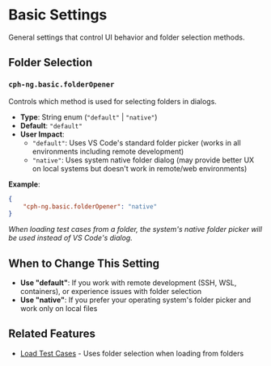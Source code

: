 # Basic Settings

General settings that control UI behavior and folder selection methods.

## Folder Selection

### `cph-ng.basic.folderOpener`

Controls which method is used for selecting folders in dialogs.

- **Type**: String enum (`"default"` | `"native"`)
- **Default**: `"default"`
- **User Impact**:
    - `"default"`: Uses VS Code's standard folder picker (works in all
      environments including remote development)
    - `"native"`: Uses system native folder dialog (may provide better UX on
      local systems but doesn't work in remote/web environments)

**Example**:

```json
{
    "cph-ng.basic.folderOpener": "native"
}
```

_When loading test cases from a folder, the system's native folder picker will
be used instead of VS Code's dialog._

## When to Change This Setting

- **Use "default"**: If you work with remote development (SSH, WSL, containers),
  or experience issues with folder selection
- **Use "native"**: If you prefer your operating system's folder picker and work
  only on local files

## Related Features

- [Load Test Cases](../features/load-test-cases.md) - Uses folder selection when
  loading from folders
